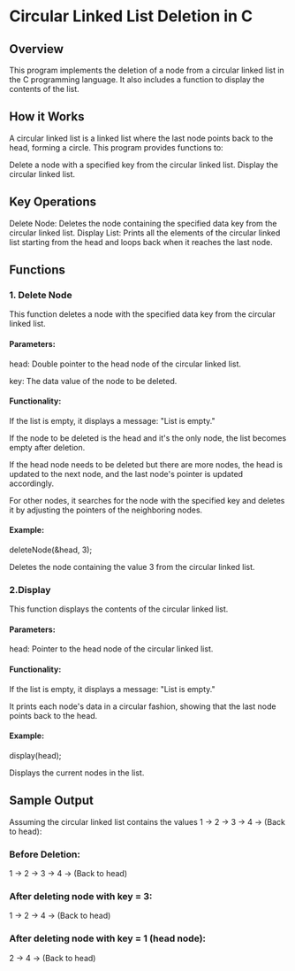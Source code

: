 # Circular Linked List Deletion in C
## Overview
This program implements the deletion of a node from a circular linked list in the C programming language. It also includes a function to display the contents of the list.

## How it Works
A circular linked list is a linked list where the last node points back to the head, forming a circle. This program provides functions to:

Delete a node with a specified key from the circular linked list.
Display the circular linked list.

## Key Operations
Delete Node: Deletes the node containing the specified data key from the circular linked list.
Display List: Prints all the elements of the circular linked list starting from the head and loops back when it reaches the last node.

## Functions

### 1. Delete Node
This function deletes a node with the specified data key from the circular linked list.

#### Parameters:
head: Double pointer to the head node of the circular linked list.

key: The data value of the node to be deleted.
#### Functionality:
If the list is empty, it displays a message: "List is empty."

If the node to be deleted is the head and it's the only node, the list becomes empty after deletion.

If the head node needs to be deleted but there are more nodes, the head is updated to the next node, and the last node's pointer is updated accordingly.

For other nodes, it searches for the node with the specified key and deletes it by adjusting the pointers of the neighboring nodes.

#### Example:
deleteNode(&head, 3);

Deletes the node containing the value 3 from the circular linked list.

### 2.Display
This function displays the contents of the circular linked list.

#### Parameters:
head: Pointer to the head node of the circular linked list.

#### Functionality:
If the list is empty, it displays a message: "List is empty."

It prints each node's data in a circular fashion, showing that the last node points back to the head.
#### Example:

display(head);

Displays the current nodes in the list.

## Sample Output
Assuming the circular linked list contains the values 1 -> 2 -> 3 -> 4 -> (Back to head):

### Before Deletion:

1 -> 2 -> 3 -> 4 -> (Back to head)

### After deleting node with key = 3:

1 -> 2 -> 4 -> (Back to head)

### After deleting node with key = 1 (head node):

2 -> 4 -> (Back to head)
